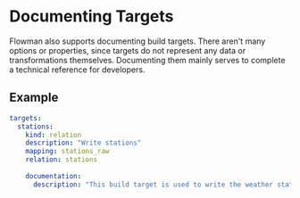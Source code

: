 # Documenting Targets

Flowman also supports documenting build targets. There aren't many options or properties, since targets do not represent
any data or transformations themselves. Documenting them mainly serves to complete a technical reference for
developers.

## Example

```yaml
targets:
  stations:
    kind: relation
    description: "Write stations"
    mapping: stations_raw
    relation: stations
    
    documentation:
      description: "This build target is used to write the weather stations"
```
